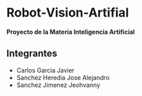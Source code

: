 # Robot-Vision-Artifial

**Proyecto de la Materia Inteligencia Artificial** 

## Integrantes
- Carlos Garcia Javier
- Sanchez Heredia Jose Alejandro
- Sanchez Jimenez Jeohvanny
